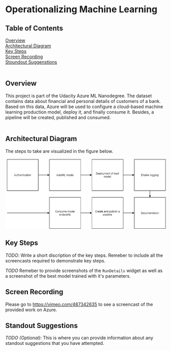 # Operationalizing Machine Learning

## Table of Contents  
[Overview](#overview)  
[Architectural Diagram](#architecture) <br>
[Key Steps](#key_steps) <br> 
[Screen Recording](#recording) <br>
[Stoundout Suggenstions](#standout) <br> 
<br>   

<a name="overview"/>

## Overview
This project is part of the Udacity Azure ML Nanodegree. The dataset contains data about financial and personal details of customers of a bank. Based on this data, Azure will be used to configure a cloud-based machine learning production model, deploy it, and finally consume it. Besides, a pipeline will be created, published and consumed.  
<br>

<a name="architecture"/>

## Architectural Diagram
The steps to take are visualized in the figure below.
<br>
<br>
![alt text](https://github.com/sparks-ai/MLOps_Azure/blob/master/Images/Architecture.png)
<br>

<a name="key_steps"/>

## Key Steps
*TODO*: Write a short discription of the key steps. Remeber to include all the screencasts required to demonstrate key steps. 

*TODO* Remeber to provide screenshots of the `RunDetails` widget as well as a screenshot of the best model trained with it's parameters.

<a name="recording"/>

## Screen Recording
Please go to https://vimeo.com/487342635 to see a screencast of the provided work on Azure. 

<a name="standout"/>

## Standout Suggestions
*TODO (Optional):* This is where you can provide information about any standout suggestions that you have attempted.

